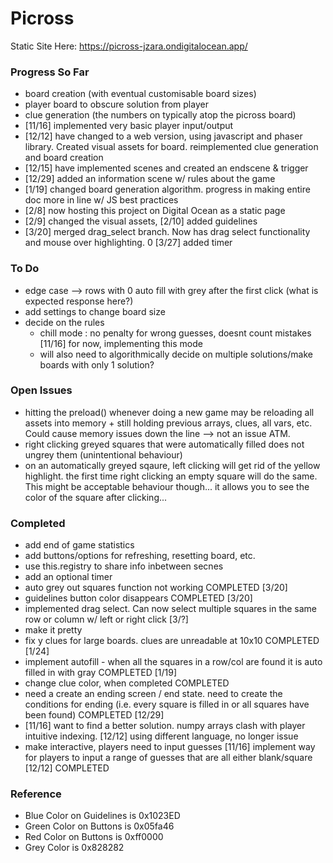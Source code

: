 # Picross

Static Site Here: https://picross-jzara.ondigitalocean.app/

### Progress So Far
- board creation (with eventual customisable board sizes)
- player board to obscure solution from player
- clue generation (the numbers on typically atop the picross board) 
- [11/16] implemented very basic player input/output
- [12/12] have changed to a web version, using javascript and phaser library. Created visual assets for board. reimplemented clue generation and board creation
- [12/15] have implemented scenes and created an endscene & trigger
- [12/29] added an information scene w/ rules about the game
- [1/19] changed board generation algorithm. progress in making entire doc more in line w/ JS best practices
- [2/8] now hosting this project on Digital Ocean as a static page
- [2/9] changed the visual assets, [2/10] added guidelines
- [3/20] merged drag_select branch. Now has drag select functionality and mouse over highlighting.
0 [3/27] added timer

### To Do
- edge case --> rows with 0 auto fill with grey after the first click (what is expected response here?)
- add settings to change board size
- decide on the rules 
    - chill mode : no penalty for wrong guesses, doesnt count mistakes [11/16] for now, implementing this mode
    - will also need to algorithmically decide on multiple solutions/make boards with only 1 solution?

### Open Issues
- hitting the preload() whenever doing a new game may be reloading all assets into memory + still holding previous arrays, clues, all vars, etc. Could cause memory issues down the line --> not an issue ATM.
- right clicking greyed squares that were automatically filled does not ungrey them (unintentional behaviour)
- on an automatically greyed sqaure, left clicking will get rid of the yellow highlight. the first time right clicking an empty square will do the same. This might be acceptable behaviour though... it allows you to see the color of the square after clicking...


### Completed
- add end of game statistics
- add buttons/options for refreshing, resetting board, etc.
- use this.registry to share info inbetween secnes 
- add an optional timer
- auto grey out squares function not working COMPLETED [3/20]
- guidelines button color disappears COMPLETED [3/20]
- implemented drag select. Can now select multiple squares in the same row or column w/ left or right click [3/?]
- make it pretty
- fix y clues for large boards. clues are unreadable at 10x10 COMPLETED [1/24]
- implement autofill - when all the squares in a row/col are found it is auto filled in with gray COMPLETED [1/19]
- change clue color, when completed COMPLETED
- need a create an ending screen / end state. need to create the conditions for ending (i.e. every square is filled in or all squares have been found) COMPLETED [12/29]
- [11/16] want to find a better solution. numpy arrays clash with player intuitive indexing. [12/12] using different language, no longer issue
- make interactive, players need to input guesses [11/16] implement way for players to input a range of guesses that are all either blank/square [12/12] COMPLETED


### Reference
- Blue Color on Guidelines is 0x1023ED
- Green Color on Buttons is 0x05fa46
- Red Color on Buttons is 0xff0000
- Grey Color is 0x828282


